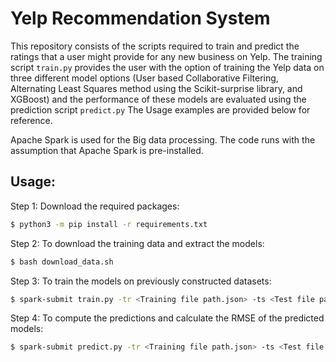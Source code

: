 # Yelp Recommendation System
This repository consists of the scripts required to train and predict the ratings that a user might provide for any new business on Yelp. The training script `train.py` provides the user with the option of training the Yelp data on three different model options (User based Collaborative Filtering, Alternating Least Squares method using the Scikit-surprise library, and XGBoost) and the performance of these models are evaluated using the prediction script `predict.py` The Usage examples are provided below for reference.

Apache Spark is used for the Big data processing. The code runs with the assumption that Apache Spark is pre-installed.

## Usage:

Step 1:
Download the required packages:
```sh
$ python3 -m pip install -r requirements.txt
```
Step 2:
To download the training data and extract the models:
```sh
$ bash download_data.sh
```
Step 3:
To train the models on previously constructed datasets:
```sh
$ spark-submit train.py -tr <Training file path.json> -ts <Test file path.json> -o <output trained model file path.model> -m <Training method [user_based_cf, surprise, xgboost]>
```
Step 4:
To compute the predictions and calculate the RMSE of the predicted models:
```sh
$ spark-submit predict.py -tr <Training file path.json> -ts <Test file path.json> -md <trained model file path.model> -o <output prediction file path> -m <Training method [user_based_cf, surprise, xgboost]>
```
